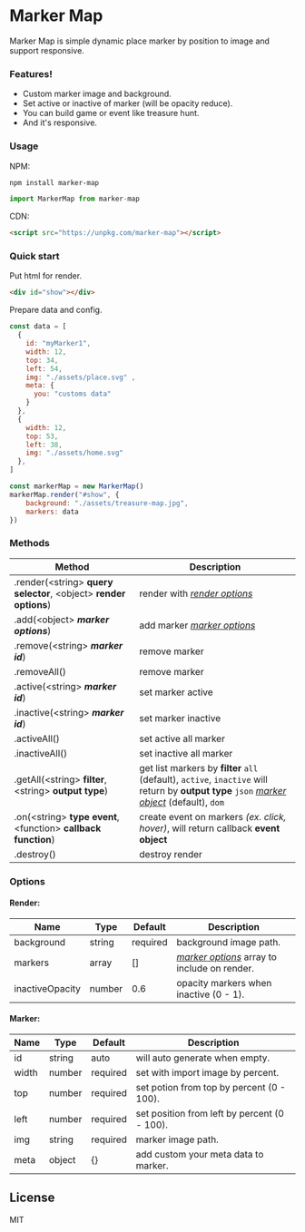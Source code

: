 # Marker Map

Marker Map is simple dynamic place marker by position to image and support responsive.

### Features!
  - Custom marker image and background.
  - Set active or inactive of marker (will be opacity reduce).
  - You can build game or event like treasure hunt.
  - And it's responsive.

### Usage

NPM:
```bash
npm install marker-map
```
```javascript
import MarkerMap from marker-map
```

CDN:
```html
<script src="https://unpkg.com/marker-map"></script>
```

### Quick start
Put html for render.
```html
<div id="show"></div>
```

Prepare data and config.
```javascript
const data = [
  { 
    id: "myMarker1",
    width: 12,
    top: 34, 
    left: 54, 
    img: "./assets/place.svg" ,
    meta: {
	  you: "customs data"
    }
  },
  { 
    width: 12, 
    top: 53, 
    left: 38, 
    img: "./assets/home.svg"
  },
]

const markerMap = new MarkerMap()
markerMap.render("#show", {
    background: "./assets/treasure-map.jpg",
    markers: data
})
```

### Methods
| Method | Description |
|-|-|
| .render(\<string> **query selector**, \<object> **render options**) | render with [*render options*](#render) |
| .add(\<object> ***marker options***) | add marker [*marker options*](#marker) |
| .remove(\<string> ***marker id***) | remove marker |
| .removeAll() | remove marker|
| .active(\<string> ***marker id***) | set marker active |
| .inactive(\<string> ***marker id***) | set marker inactive |
| .activeAll() | set active all marker |
| .inactiveAll() | set inactive all marker |
| .getAll(\<string> **filter**, \<string> **output type**) | get list markers by **filter** `all` (default), `active`, `inactive` will return by **output type** `json` [*marker object*](#marker) (default), `dom` |
| .on(\<string> **type event**, \<function> **callback function**) | create event on markers *(ex. click, hover)*, will return callback **event object** |
| .destroy()| destroy render |


### Options

#### Render:
|Name|Type|Default|Description|
|-|-|-|-|
| background | string | required | background image path.
| markers | array | [] | [*marker options*](#marker) array to include on render.|
| inactiveOpacity | number | 0.6 | opacity markers when inactive (0 - 1).|

#### Marker:
|Name|Type|Default|Description|
|-|-|-|-|
| id | string | auto | will auto generate when empty.
| width | number | required | set with import image by percent.
| top | number | required | set potion from top by percent (0 - 100).
| left | number | required | set position from left by percent (0 - 100).
| img | string | required | marker image path.
| meta | object | {} | add custom your meta data to marker.

License
----

MIT